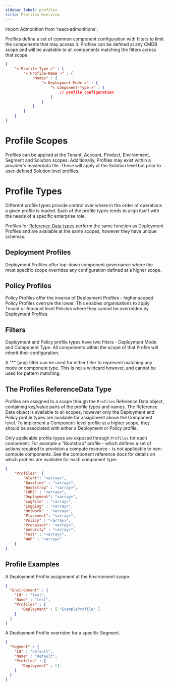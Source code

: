 ```yaml
---
sidebar_label: profiles
title: Profiles Overview
---
```

import Admonition from 'react-admonitions';

Profiles define a set of common component configuration with filters to limit the components that may access it. Profiles can be defined at any CMDB scope and will be available to all components matching the filters across that scope.

```json
{
    "< Profile-Type >" : {
        "< Profile-Name >" : {
            "Modes" : {
                "< Deployment-Mode >" : {
                    "< Component-Type >" : {
                        // profile configuration
                    }
                }
            }
        }
    }
}
```

# Profile Scopes
Profiles can be applied at the Tenant, Account, Product, Environment, Segment and Solution scopes. Additionally, Profiles may exist within a provider's masterdata file. These will apply at the Solution level but prior to user-defined Solution level profiles.

# Profile Types
Different profile types provide control over where in the order of operations a given profile is loaded. Each of the profile types tends to align itself with the needs of a specific enterprise role.

<Admonition type="note" title="Reference Data Profile Types">
Profiles for <a href='../inputs/references#reference-data-profile-types'>Reference Data types</a> perform the same function as Deployment Profiles and are available at the same scopes, however they have unique schemas.
</Admonition>

## Deployment Profiles
Deployment Profiles offer top-down component governance where the most specific scope overrides any configuration defined at a higher scope.

## Policy Profiles
Policy Profiles offer the inverse of Deployment Profiles - higher scoped Policy Profiles overrule the lower. This enables organisations to apply Tenant or Account level Policies where they cannot be overridden by Deployment Profiles.

## Filters
Deployment and Policy profile types have two filters - Deployment Mode and Component Type. All components within the scope of that Profile will inherit their configuration.

A "*" (any) filter can be used for either filter to represent matching any mode or component type. This is not a wildcard however, and cannot be used for pattern matching.

## The Profiles ReferenceData Type
Profiles are assigned to a scope though the `Profiles` Reference Data object, containing key/value pairs of the profile types and names. The Reference Data object is available to all scopes, however only the Deployment and Policy profile types are available for assignment above the Component level. To implement a Component-level profile at a higher scope, they should be associated with either a Deployment or Policy profile.

Only applicable profile types are exposed through `Profiles` for each component. For example a "Bootstrap" profile - which defines a set of actions required to provision a compute resource - is not applicable to non-compute components. See the component reference docs for details on which profiles are available for each component type.

```json
{
    "Profiles": {
        "Alert": "<array>",
        "Baseline" : "<array>",
        "Bootstrap" : "<array>",
        "CORS" : "<array>",
        "Deployment": "<array>",
        "LogFile" : "<array>",
        "Logging" : "<array>",
        "Network" : "<array>",
        "Placement": "<array>",
        "Policy" : "<array>",
        "Processor": "<array>",
        "Security" : "<array>",
        "Test" : "<array>",
        "WAF" : "<array>"
    }
}
```

## Profile Examples

A Deployment Profile assignment at the Environment scope.
```json
{
  "Environment" : {
    "Id" : "test",
    "Name" : "test",
    "Profiles" : { 
       "Deployment" : [ "ExampleProfile" ] 
    }
  }
}
```

A Deployment Profile overriden for a specific Segment.
```json
{
  "Segment" : {
    "Id" : "default",
    "Name" : "default",
    "Profiles" : { 
       "Deployment" : [] 
    }
  }
}
```
